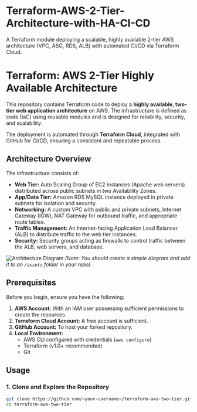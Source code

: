 # Terraform-AWS-2-Tier-Architecture-with-HA-CI-CD
A Terraform module deploying a scalable, highly available 2-tier AWS architecture (VPC, ASG, RDS, ALB) with automated CI/CD via Terraform Cloud.
# Terraform: AWS 2-Tier Highly Available Architecture

This repository contains Terraform code to deploy a **highly available, two-tier web application architecture** on AWS. The infrastructure is defined as code (IaC) using reusable modules and is designed for reliability, security, and scalability.

The deployment is automated through **Terraform Cloud**, integrated with GitHub for CI/CD, ensuring a consistent and repeatable process.

## Architecture Overview

The infrastructure consists of:
- **Web Tier:** Auto Scaling Group of EC2 instances (Apache web servers) distributed across public subnets in two Availability Zones.
- **App/Data Tier:** Amazon RDS MySQL instance deployed in private subnets for isolation and security.
- **Networking:** A custom VPC with public and private subnets, Internet Gateway (IGW), NAT Gateway for outbound traffic, and appropriate route tables.
- **Traffic Management:** An Internet-facing Application Load Balancer (ALB) to distribute traffic to the web tier instances.
- **Security:** Security groups acting as firewalls to control traffic between the ALB, web servers, and database.

![Architecture Diagram](./assets/architecture-diagram.png) *(Note: You should create a simple diagram and add it to an `/assets` folder in your repo)*

## Prerequisites

Before you begin, ensure you have the following:

1.  **AWS Account:** With an IAM user possessing sufficient permissions to create the resources.
2.  **Terraform Cloud Account:** A free account is sufficient.
3.  **GitHub Account:** To host your forked repository.
4.  **Local Environment:**
    - AWS CLI configured with credentials (`aws configure`)
    - Terraform (v1.0+ recommended)
    - Git

## Usage

### 1. Clone and Explore the Repository

```bash
git clone https://github.com/<your-username>/terraform-aws-two-tier.git
cd terraform-aws-two-tier

